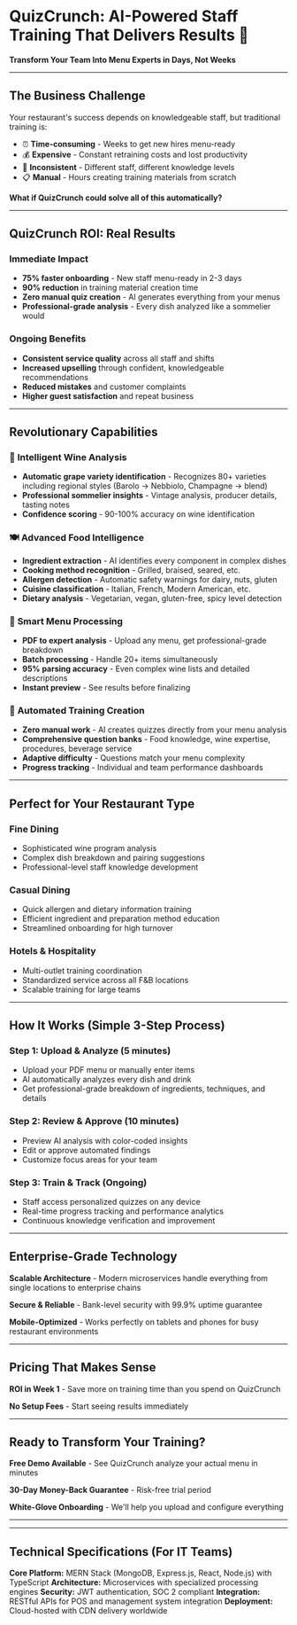 # QuizCrunch: AI-Powered Staff Training That Delivers Results 🚀

**Transform Your Team Into Menu Experts in Days, Not Weeks**

---

## The Business Challenge

Your restaurant's success depends on knowledgeable staff, but traditional training is:

- ⏰ **Time-consuming** - Weeks to get new hires menu-ready
- 💰 **Expensive** - Constant retraining costs and lost productivity
- 🎯 **Inconsistent** - Different staff, different knowledge levels
- 📋 **Manual** - Hours creating training materials from scratch

**What if QuizCrunch could solve all of this automatically?**

---

## QuizCrunch ROI: Real Results

### Immediate Impact

- **75% faster onboarding** - New staff menu-ready in 2-3 days
- **90% reduction** in training material creation time
- **Zero manual quiz creation** - AI generates everything from your menus
- **Professional-grade analysis** - Every dish analyzed like a sommelier would

### Ongoing Benefits

- **Consistent service quality** across all staff and shifts
- **Increased upselling** through confident, knowledgeable recommendations
- **Reduced mistakes** and customer complaints
- **Higher guest satisfaction** and repeat business

---

## Revolutionary Capabilities

### 🍷 **Intelligent Wine Analysis**

- **Automatic grape variety identification** - Recognizes 80+ varieties including regional styles (Barolo → Nebbiolo, Champagne → blend)
- **Professional sommelier insights** - Vintage analysis, producer details, tasting notes
- **Confidence scoring** - 90-100% accuracy on wine identification

### 🍽️ **Advanced Food Intelligence**

- **Ingredient extraction** - AI identifies every component in complex dishes
- **Cooking method recognition** - Grilled, braised, seared, etc.
- **Allergen detection** - Automatic safety warnings for dairy, nuts, gluten
- **Cuisine classification** - Italian, French, Modern American, etc.
- **Dietary analysis** - Vegetarian, vegan, gluten-free, spicy level detection

### 📱 **Smart Menu Processing**

- **PDF to expert analysis** - Upload any menu, get professional-grade breakdown
- **Batch processing** - Handle 20+ items simultaneously
- **95% parsing accuracy** - Even complex wine lists and detailed descriptions
- **Instant preview** - See results before finalizing

### 🎯 **Automated Training Creation**

- **Zero manual work** - AI creates quizzes directly from your menu analysis
- **Comprehensive question banks** - Food knowledge, wine expertise, procedures, beverage service
- **Adaptive difficulty** - Questions match your menu complexity
- **Progress tracking** - Individual and team performance dashboards

---

## Perfect for Your Restaurant Type

### **Fine Dining**

- Sophisticated wine program analysis
- Complex dish breakdown and pairing suggestions
- Professional-level staff knowledge development

### **Casual Dining**

- Quick allergen and dietary information training
- Efficient ingredient and preparation method education
- Streamlined onboarding for high turnover

### **Hotels & Hospitality**

- Multi-outlet training coordination
- Standardized service across all F&B locations
- Scalable training for large teams

---

## How It Works (Simple 3-Step Process)

### Step 1: Upload & Analyze (5 minutes)

- Upload your PDF menu or manually enter items
- AI automatically analyzes every dish and drink
- Get professional-grade breakdown of ingredients, techniques, and details

### Step 2: Review & Approve (10 minutes)

- Preview AI analysis with color-coded insights
- Edit or approve automated findings
- Customize focus areas for your team

### Step 3: Train & Track (Ongoing)

- Staff access personalized quizzes on any device
- Real-time progress tracking and performance analytics
- Continuous knowledge verification and improvement

---

## Enterprise-Grade Technology

**Scalable Architecture** - Modern microservices handle everything from single locations to enterprise chains

**Secure & Reliable** - Bank-level security with 99.9% uptime guarantee

**Mobile-Optimized** - Works perfectly on tablets and phones for busy restaurant environments

---

## Pricing That Makes Sense

**ROI in Week 1** - Save more on training time than you spend on QuizCrunch

**No Setup Fees** - Start seeing results immediately

---

## Ready to Transform Your Training?

**Free Demo Available** - See QuizCrunch analyze your actual menu in minutes

**30-Day Money-Back Guarantee** - Risk-free trial period

**White-Glove Onboarding** - We'll help you upload and configure everything

---

---

## Technical Specifications (For IT Teams)

**Core Platform:** MERN Stack (MongoDB, Express.js, React, Node.js) with TypeScript
**Architecture:** Microservices with specialized processing engines
**Security:** JWT authentication, SOC 2 compliant
**Integration:** RESTful APIs for POS and management system integration
**Deployment:** Cloud-hosted with CDN delivery worldwide
